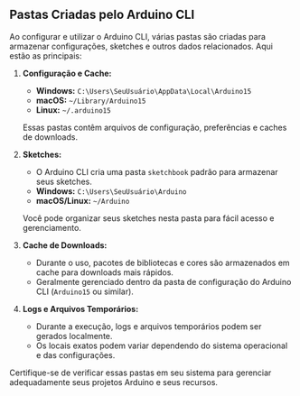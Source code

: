 ## Pastas Criadas pelo Arduino CLI

Ao configurar e utilizar o Arduino CLI, várias pastas são criadas para armazenar configurações, sketches e outros dados relacionados. Aqui estão as principais:

1. **Configuração e Cache:**
   - **Windows:** `C:\Users\SeuUsuário\AppData\Local\Arduino15`
   - **macOS:** `~/Library/Arduino15`
   - **Linux:** `~/.arduino15`

   Essas pastas contêm arquivos de configuração, preferências e caches de downloads.

2. **Sketches:**
   - O Arduino CLI cria uma pasta `sketchbook` padrão para armazenar seus sketches.
   - **Windows:** `C:\Users\SeuUsuário\Arduino`
   - **macOS/Linux:** `~/Arduino`

   Você pode organizar seus sketches nesta pasta para fácil acesso e gerenciamento.

3. **Cache de Downloads:**
   - Durante o uso, pacotes de bibliotecas e cores são armazenados em cache para downloads mais rápidos.
   - Geralmente gerenciado dentro da pasta de configuração do Arduino CLI (`Arduino15` ou similar).

4. **Logs e Arquivos Temporários:**
   - Durante a execução, logs e arquivos temporários podem ser gerados localmente.
   - Os locais exatos podem variar dependendo do sistema operacional e das configurações.

Certifique-se de verificar essas pastas em seu sistema para gerenciar adequadamente seus projetos Arduino e seus recursos.
